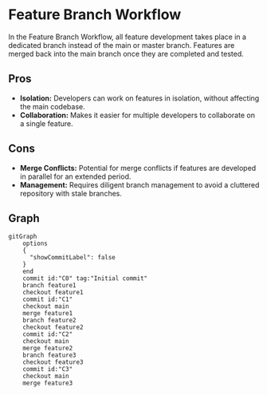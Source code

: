 # Feature Branch Workflow
In the Feature Branch Workflow, all feature development takes place in a dedicated branch instead of the main or master branch. Features are merged back into the main branch once they are completed and tested.

## Pros

- **Isolation:** Developers can work on features in isolation, without affecting the main codebase.
- **Collaboration:** Makes it easier for multiple developers to collaborate on a single feature.

## Cons

- **Merge Conflicts:** Potential for merge conflicts if features are developed in parallel for an extended period.
- **Management:** Requires diligent branch management to avoid a cluttered repository with stale branches.

## Graph

```mermaid
gitGraph
    options
    {
      "showCommitLabel": false
    }
    end
    commit id:"C0" tag:"Initial commit"
    branch feature1
    checkout feature1
    commit id:"C1"
    checkout main
    merge feature1
    branch feature2
    checkout feature2
    commit id:"C2"
    checkout main
    merge feature2
    branch feature3
    checkout feature3
    commit id:"C3"
    checkout main
    merge feature3
```